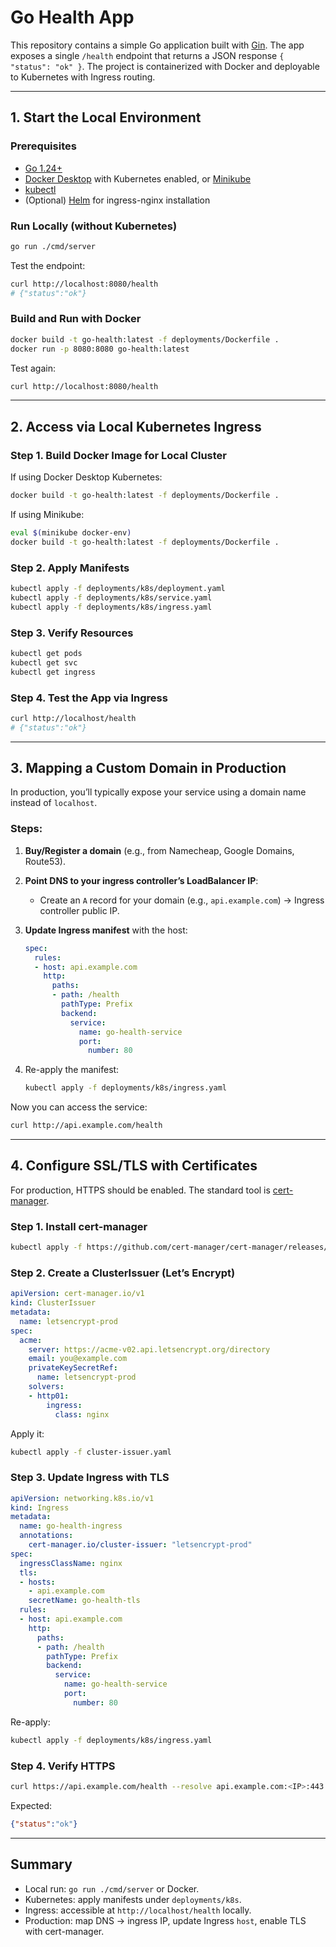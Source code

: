 # Go Health App

This repository contains a simple Go application built with [Gin](https://github.com/gin-gonic/gin). The app exposes a single `/health` endpoint that returns a JSON response `{ "status": "ok" }`. The project is containerized with Docker and deployable to Kubernetes with Ingress routing.

---

## 1. Start the Local Environment

### Prerequisites

* [Go 1.24+](https://golang.org/doc/install)
* [Docker Desktop](https://www.docker.com/products/docker-desktop) with Kubernetes enabled, or [Minikube](https://minikube.sigs.k8s.io/docs/)
* [kubectl](https://kubernetes.io/docs/tasks/tools/install-kubectl/)
* (Optional) [Helm](https://helm.sh/) for ingress-nginx installation

### Run Locally (without Kubernetes)

```bash
go run ./cmd/server
```

Test the endpoint:

```bash
curl http://localhost:8080/health
# {"status":"ok"}
```

### Build and Run with Docker

```bash
docker build -t go-health:latest -f deployments/Dockerfile .
docker run -p 8080:8080 go-health:latest
```

Test again:

```bash
curl http://localhost:8080/health
```

---

## 2. Access via Local Kubernetes Ingress

### Step 1. Build Docker Image for Local Cluster

If using Docker Desktop Kubernetes:

```bash
docker build -t go-health:latest -f deployments/Dockerfile .
```

If using Minikube:

```bash
eval $(minikube docker-env)
docker build -t go-health:latest -f deployments/Dockerfile .
```

### Step 2. Apply Manifests

```bash
kubectl apply -f deployments/k8s/deployment.yaml
kubectl apply -f deployments/k8s/service.yaml
kubectl apply -f deployments/k8s/ingress.yaml
```

### Step 3. Verify Resources

```bash
kubectl get pods
kubectl get svc
kubectl get ingress
```

### Step 4. Test the App via Ingress

```bash
curl http://localhost/health
# {"status":"ok"}
```

---

## 3. Mapping a Custom Domain in Production

In production, you’ll typically expose your service using a domain name instead of `localhost`.

### Steps:

1. **Buy/Register a domain** (e.g., from Namecheap, Google Domains, Route53).
2. **Point DNS to your ingress controller’s LoadBalancer IP**:

   * Create an `A` record for your domain (e.g., `api.example.com`) → Ingress controller public IP.
3. **Update Ingress manifest** with the host:

   ```yaml
   spec:
     rules:
     - host: api.example.com
       http:
         paths:
         - path: /health
           pathType: Prefix
           backend:
             service:
               name: go-health-service
               port:
                 number: 80
   ```
4. Re-apply the manifest:

   ```bash
   kubectl apply -f deployments/k8s/ingress.yaml
   ```

Now you can access the service:

```bash
curl http://api.example.com/health
```

---

## 4. Configure SSL/TLS with Certificates

For production, HTTPS should be enabled. The standard tool is [cert-manager](https://cert-manager.io/).

### Step 1. Install cert-manager

```bash
kubectl apply -f https://github.com/cert-manager/cert-manager/releases/download/v1.15.0/cert-manager.yaml
```

### Step 2. Create a ClusterIssuer (Let’s Encrypt)

```yaml
apiVersion: cert-manager.io/v1
kind: ClusterIssuer
metadata:
  name: letsencrypt-prod
spec:
  acme:
    server: https://acme-v02.api.letsencrypt.org/directory
    email: you@example.com
    privateKeySecretRef:
      name: letsencrypt-prod
    solvers:
    - http01:
        ingress:
          class: nginx
```

Apply it:

```bash
kubectl apply -f cluster-issuer.yaml
```

### Step 3. Update Ingress with TLS

```yaml
apiVersion: networking.k8s.io/v1
kind: Ingress
metadata:
  name: go-health-ingress
  annotations:
    cert-manager.io/cluster-issuer: "letsencrypt-prod"
spec:
  ingressClassName: nginx
  tls:
  - hosts:
    - api.example.com
    secretName: go-health-tls
  rules:
  - host: api.example.com
    http:
      paths:
      - path: /health
        pathType: Prefix
        backend:
          service:
            name: go-health-service
            port:
              number: 80
```

Re-apply:

```bash
kubectl apply -f deployments/k8s/ingress.yaml
```

### Step 4. Verify HTTPS

```bash
curl https://api.example.com/health --resolve api.example.com:<IP>:443
```

Expected:

```json
{"status":"ok"}
```

---

## Summary

* Local run: `go run ./cmd/server` or Docker.
* Kubernetes: apply manifests under `deployments/k8s`.
* Ingress: accessible at `http://localhost/health` locally.
* Production: map DNS → ingress IP, update Ingress `host`, enable TLS with cert-manager.
